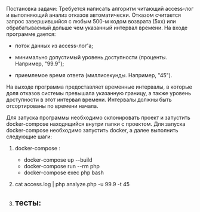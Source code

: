 Постановка задачи: 
Требуется написать алгоритм читающий access-лог и выполняющий анализ отказов автоматически.
Отказом считается запрос завершившийся с любым 500-м кодом возврата 
(5xx) или обрабатываемый дольше чем указанный интервал времени.
На входе программе дается:
                   
  * поток данных из access-лог'а;
                   
 * минимально допустимый уровень доступности (проценты. Например, "99.9");
                   
 * приемлемое время ответа (миллисекунды. Например, "45").
                   
На выходе программа предоставляет временные интервалы, в которые 
доля отказов системы превышала указанную границу, а также уровень доступности в этот интервал времени.
Интервалы должны быть отсортированы по времени начала.

Для запуска программы необходимо склонировать проект и запустить docker-compose находящийся внутри папки с проектом.
Для запуска docker-compose необходимо запустить docker, а далее выполнить следующие шаги: 

1. docker-compose :
    - docker-compose up --build
    - docker-compose run --rm php
    - docker-compose exec php bash

2. cat access.log | php analyze.php -u 99.9 -t 45
3. тесты:
    - 



